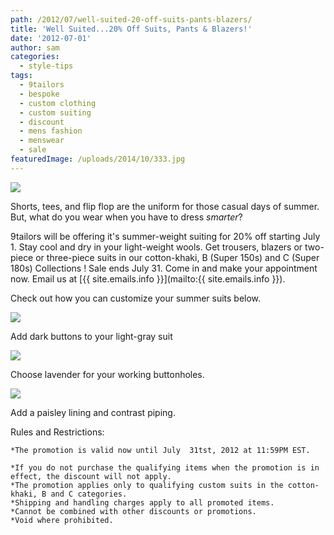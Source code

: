 ```yaml
---
path: /2012/07/well-suited-20-off-suits-pants-blazers/
title: 'Well Suited...20% Off Suits, Pants & Blazers!'
date: '2012-07-01'
author: sam
categories:
  - style-tips
tags:
  - 9tailors
  - bespoke
  - custom clothing
  - custom suiting
  - discount
  - mens fashion
  - menswear
  - sale
featuredImage: /uploads/2014/10/333.jpg
---
```

[![](http://2.bp.blogspot.com/-ZORhx1UxcrM/T-yCRWKcmUI/AAAAAAAAMho/4IScWQsvCes/s640/suitsale_main_2012061.jpg)](http://2.bp.blogspot.com/-ZORhx1UxcrM/T-yCRWKcmUI/AAAAAAAAMho/4IScWQsvCes/s1600/suitsale_main_2012061.jpg)

Shorts, tees, and flip flop are the uniform for those casual days of summer. But, what do you wear when you have to dress _smarter_?

9tailors will be offering it's summer-weight suiting for 20% off starting July 1. Stay cool and dry in your light-weight wools. Get trousers, blazers or two-piece or three-piece suits in our cotton-khaki, B (Super 150s) and C (Super 180s) Collections ! Sale ends July 31. Come in and make your appointment now. Email us at [{{ site.emails.info }}](mailto:{{ site.emails.info }}).

Check out how you can customize your summer suits below.

[![](http://1.bp.blogspot.com/-_LTbK39tSa4/T-IMvDE2uAI/AAAAAAAAMfU/LjIWXkn-YS0/s400/20120328-9tailors-0352.jpg)](http://1.bp.blogspot.com/-_LTbK39tSa4/T-IMvDE2uAI/AAAAAAAAMfU/LjIWXkn-YS0/s1600/20120328-9tailors-0352.jpg)

Add dark buttons to your light-gray suit

[![](http://2.bp.blogspot.com/-SgNQsUvhA4c/T-IM3m8TjyI/AAAAAAAAMfk/jz1NbtzJxRM/s400/20120328-9tailors-0249.jpg)](http://2.bp.blogspot.com/-SgNQsUvhA4c/T-IM3m8TjyI/AAAAAAAAMfk/jz1NbtzJxRM/s1600/20120328-9tailors-0249.jpg)

Choose lavender for your working buttonholes.

[![](http://2.bp.blogspot.com/-pwQSLex4c_s/T-tS6chRv-I/AAAAAAAAMhQ/6FfuyKP4jIA/s400/20120328-9tailors-0475.jpg)](http://2.bp.blogspot.com/-pwQSLex4c_s/T-tS6chRv-I/AAAAAAAAMhQ/6FfuyKP4jIA/s1600/20120328-9tailors-0475.jpg)

Add a paisley lining and contrast piping.

Rules and Restrictions: 

	*The promotion is valid now until July  31tst, 2012 at 11:59PM EST.

	*If you do not purchase the qualifying items when the promotion is in effect, the discount will not apply.
	*The promotion applies only to qualifying custom suits in the cotton-khaki, B and C categories.
	*Shipping and handling charges apply to all promoted items.
	*Cannot be combined with other discounts or promotions. 
	*Void where prohibited.
